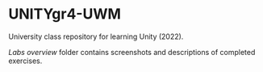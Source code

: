 # UNITYgr4-UWM

University class repository for learning Unity (2022).

*Labs overview* folder contains screenshots and descriptions of completed exercises.
